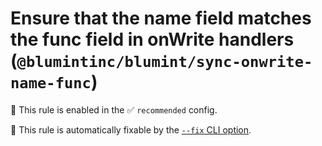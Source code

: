 # Ensure that the name field matches the func field in onWrite handlers (`@blumintinc/blumint/sync-onwrite-name-func`)

💼 This rule is enabled in the ✅ `recommended` config.

🔧 This rule is automatically fixable by the [`--fix` CLI option](https://eslint.org/docs/latest/user-guide/command-line-interface#--fix).

<!-- end auto-generated rule header -->
